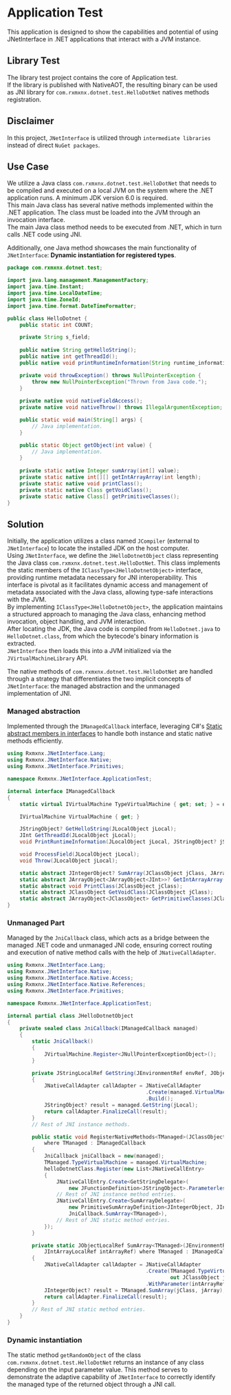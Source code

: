 # Application Test
This application is designed to show the capabilities and potential of using JNetInterface in .NET applications that interact with a JVM instance.

## Library Test
The library test project contains the core of Application test. <br/>
If the library is published with NativeAOT, the resulting binary can be used as JNI library for `com.rxmxnx.dotnet.test.HelloDotNet` natives methods registration. 

## Disclaimer
In this project, `JNetInterface` is utilized through `intermediate libraries` instead of direct `NuGet packages`.

## Use Case
We utilize a Java class `com.rxmxnx.dotnet.test.HelloDotNet` that needs to be compiled and executed on a local JVM on 
the system where the .NET application runs. A minimum JDK version 6.0 is required.<br/>
This main Java class has several native methods implemented within the .NET application. 
The class must be loaded into the JVM through an invocation interface.<br/>
The main Java class method needs to be executed from .NET, which in turn calls .NET code using JNI.<br/>

Additionally, one Java method showcases the main functionality of `JNetInterface`: 
**Dynamic instantiation for registered types**.
```java
package com.rxmxnx.dotnet.test;

import java.lang.management.ManagementFactory;
import java.time.Instant;
import java.time.LocalDateTime;
import java.time.ZoneId;
import java.time.format.DateTimeFormatter;

public class HelloDotnet {
    public static int COUNT;

    private String s_field;
    
    public native String getHelloString();
    public native int getThreadId();
    public native void printRuntimeInformation(String runtime_information);

    private void throwException() throws NullPointerException {
        throw new NullPointerException("Thrown from Java code.");
    }
    
    private native void nativeFieldAccess();
    private native void nativeThrow() throws IllegalArgumentException;

    public static void main(String[] args) {
        // Java implementation.
    }

    public static Object getObject(int value) {
        // Java implementation.
    }
    
    private static native Integer sumArray(int[] value);
    private static native int[][] getIntArrayArray(int length);
    private static native void printClass();
    private static native Class getVoidClass();
    private static native Class[] getPrimitiveClasses();
}
```

## Solution
Initially, the application utilizes a class named `JCompiler` (external to `JNetInterface`) to locate the installed JDK 
on the host computer.<br/>
Using `JNetInterface`, we define the `JHelloDotnetObject` class representing the Java class 
`com.rxmxnx.dotnet.test.HelloDotNet`. This class implements the static members of the `IClassType<JHelloDotnetObject>` 
interface, providing runtime metadata necessary for JNI interoperability. 
This interface is pivotal as it facilitates dynamic access and management of metadata associated with the Java class, 
allowing type-safe interactions with the JVM.<br/>
By implementing `IClassType<JHelloDotnetObject>`, the application maintains a structured approach to managing the Java 
class, enhancing method invocation, object handling, and JVM interaction.<br>
After locating the JDK, the Java code is compiled from `HelloDotnet.java` to `HelloDotnet.class`, 
from which the bytecode's binary information is extracted.</br>
`JNetInterface` then loads this into a JVM initialized via the `JVirtualMachineLibrary` API. 

The native methods of `com.rxmxnx.dotnet.test.HelloDotNet` are handled through a strategy that differentiates the two 
implicit concepts of `JNetInterface`: the managed abstraction and the unmanaged implementation of JNI.

### Managed abstraction
Implemented through the `IManagedCallback` interface, leveraging C#'s
[Static abstract members in interfaces](https://learn.microsoft.com/en-us/dotnet/csharp/language-reference/proposals/csharp-11.0/static-abstracts-in-interfaces)
to handle both instance and static native methods efficiently.<br/>

```c#
using Rxmxnx.JNetInterface.Lang;
using Rxmxnx.JNetInterface.Native;
using Rxmxnx.JNetInterface.Primitives;

namespace Rxmxnx.JNetInterface.ApplicationTest;

internal interface IManagedCallback
{
	static virtual IVirtualMachine TypeVirtualMachine { get; set; } = default!;

	IVirtualMachine VirtualMachine { get; }

	JStringObject? GetHelloString(JLocalObject jLocal);
	JInt GetThreadId(JLocalObject jLocal);
	void PrintRuntimeInformation(JLocalObject jLocal, JStringObject? jString);

	void ProcessField(JLocalObject jLocal);
	void Throw(JLocalObject jLocal);

	static abstract JIntegerObject? SumArray(JClassObject jClass, JArrayObject<JInt>? jArray);
	static abstract JArrayObject<JArrayObject<JInt>>? GetIntArrayArray(JClassObject jClass, Int32 length);
	static abstract void PrintClass(JClassObject jClass);
	static abstract JClassObject GetVoidClass(JClassObject jClass);
	static abstract JArrayObject<JClassObject> GetPrimitiveClasses(JClassObject jClass);
}
```

### Unmanaged Part
Managed by the `JniCallback` class, which acts as a bridge between the managed .NET code and unmanaged JNI code, 
ensuring correct routing and execution of native method calls with the help of `JNativeCallAdapter`.

```c#
using Rxmxnx.JNetInterface.Lang;
using Rxmxnx.JNetInterface.Native;
using Rxmxnx.JNetInterface.Native.Access;
using Rxmxnx.JNetInterface.Native.References;
using Rxmxnx.JNetInterface.Primitives;

namespace Rxmxnx.JNetInterface.ApplicationTest;

internal partial class JHelloDotnetObject
{
    private sealed class JniCallback(IManagedCallback managed)
    {
        static JniCallback()
        {
            JVirtualMachine.Register<JNullPointerExceptionObject>();
        }

        private JStringLocalRef GetString(JEnvironmentRef envRef, JObjectLocalRef localRef)
        {
            JNativeCallAdapter callAdapter = JNativeCallAdapter
                                             .Create(managed.VirtualMachine, envRef, localRef, out JLocalObject jLocal)
                                             .Build();
            JStringObject? result = managed.GetString(jLocal);
            return callAdapter.FinalizeCall(result);
        }
        // Rest of JNI instance methods.

        public static void RegisterNativeMethods<TManaged>(JClassObject helloDotnetClass, TManaged managed)
            where TManaged : IManagedCallback
        {
            JniCallback jniCallback = new(managed);
            TManaged.TypeVirtualMachine = managed.VirtualMachine;
            helloDotnetClass.Register(new List<JNativeCallEntry>
            {
                JNativeCallEntry.Create<GetStringDelegate>(
                    new JFunctionDefinition<JStringObject>.Parameterless("getNativeString"u8), jniCallback.GetString),
                // Rest of JNI instance method entries.
                JNativeCallEntry.Create<SumArrayDelegate>(
                    new PrimitiveSumArrayDefinition<JIntegerObject, JInt>("sumArray"u8),
                    JniCallback.SumArray<TManaged>),
                // Rest of JNI static method entries.
            });
        }

        private static JObjectLocalRef SumArray<TManaged>(JEnvironmentRef envRef, JClassLocalRef classRef,
            JIntArrayLocalRef intArrayRef) where TManaged : IManagedCallback
        {
            JNativeCallAdapter callAdapter = JNativeCallAdapter
                                             .Create(TManaged.TypeVirtualMachine, envRef, classRef,
                                                     out JClassObject jClass)
                                             .WithParameter(intArrayRef, out JArrayObject<JInt>? jArray).Build();
            JIntegerObject? result = TManaged.SumArray(jClass, jArray);
            return callAdapter.FinalizeCall(result);
        }
        // Rest of JNI static method entries.
    }
}
```
### Dynamic instantiation
The static method `getRandomObject` of the class `com.rxmxnx.dotnet.test.HelloDotNet` returns an instance of any class 
depending on the input parameter value. 
This method serves to demonstrate the adaptive capability of `JNetInterface` to correctly identify the managed type of 
the returned object through a JNI call.